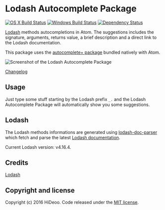 # Lodash Autocomplete Package

[![OS X Build Status](https://travis-ci.org/HiDeoo/autocomplete-lodash.svg?branch=master)](https://travis-ci.org/HiDeoo/autocomplete-lodash)
[![Windows Build Status](https://ci.appveyor.com/api/projects/status/4kncgpbed7lpcqo1/branch/master?svg=true)](https://ci.appveyor.com/project/HiDeoo/autocomplete-lodash/branch/master)
[![Dependency Status](https://david-dm.org/HiDeoo/autocomplete-lodash.svg)](https://david-dm.org/HiDeoo/autocomplete-lodash)

[Lodash](https://lodash.com/) methods autocompletions in Atom. The suggestions includes the signature, arguments, returns value, a brief description and a direct link to the Lodash documentation.

This package uses the [autocomplete+ package](https://atom.io/packages/autocomplete-plus) bundled natively with Atom.

![Screenshot of the Lodash Autocomplete Package](http://i.imgur.com/gcadnMJ.gif)

[Changelog](https://github.com/HiDeoo/autocomplete-lodash/blob/master/CHANGELOG.md)

## Usage

Just type some stuff starting by the Lodash prefix `_.` and the Lodash Autocomplete Package will automatically show you some suggestions.

## Lodash

The Lodash methods informations are generated using [lodash-doc-parser](https://github.com/HiDeoo/lodash-doc-parser) which fetch and parse the latest [Lodash documentation](https://github.com/lodash/lodash/blob/master/doc/README.md).

Current Lodash version: v4.16.4.

## Credits

[Lodash](https://github.com/lodash/lodash/)

## Copyright and license

Copyright (c) 2016 HiDeoo. Code released under the [MIT license](https://github.com/HiDeoo/autocomplete-lodash/blob/master/LICENSE.md).
